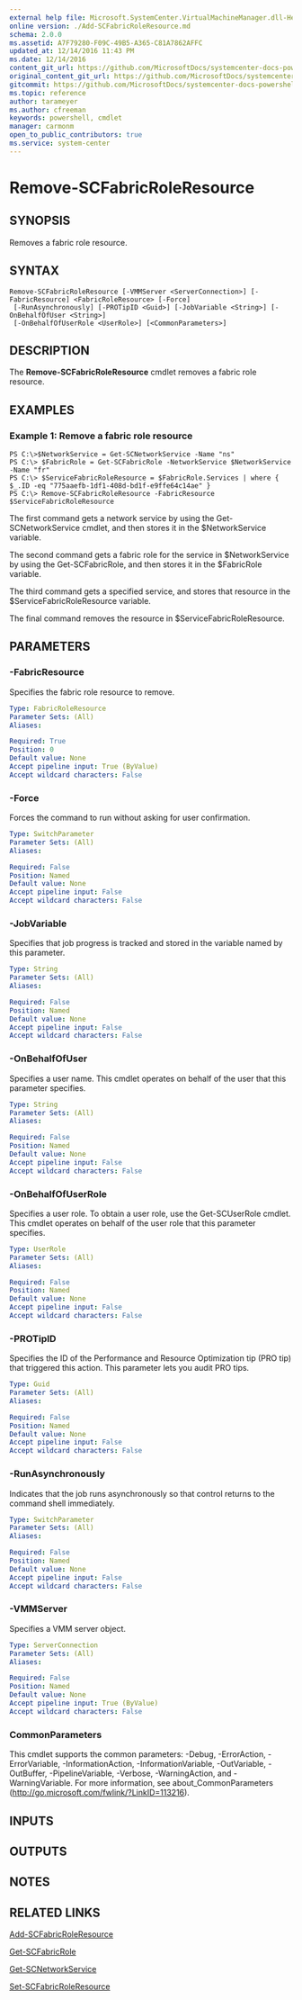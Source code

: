 ```yaml
---
external help file: Microsoft.SystemCenter.VirtualMachineManager.dll-Help.xml
online version: ./Add-SCFabricRoleResource.md
schema: 2.0.0
ms.assetid: A7F79280-F09C-49B5-A365-C81A7862AFFC
updated_at: 12/14/2016 11:43 PM
ms.date: 12/14/2016
content_git_url: https://github.com/MicrosoftDocs/systemcenter-docs-powershell/blob/master/systemcenter-cmdlets/SystemCenter2016/VirtualMachineManager/v1.0/Remove-SCFabricRoleResource.md
original_content_git_url: https://github.com/MicrosoftDocs/systemcenter-docs-powershell/blob/master/systemcenter-cmdlets/SystemCenter2016/VirtualMachineManager/v1.0/Remove-SCFabricRoleResource.md
gitcommit: https://github.com/MicrosoftDocs/systemcenter-docs-powershell/blob/96cd9bd2780eb6b78c540fa00d3b8a4313e3ed40/systemcenter-cmdlets/SystemCenter2016/VirtualMachineManager/v1.0/Remove-SCFabricRoleResource.md
ms.topic: reference
author: tarameyer
ms.author: cfreeman
keywords: powershell, cmdlet
manager: carmonm
open_to_public_contributors: true
ms.service: system-center
---
```


# Remove-SCFabricRoleResource

## SYNOPSIS
Removes a fabric role resource.

## SYNTAX

```
Remove-SCFabricRoleResource [-VMMServer <ServerConnection>] [-FabricResource] <FabricRoleResource> [-Force]
 [-RunAsynchronously] [-PROTipID <Guid>] [-JobVariable <String>] [-OnBehalfOfUser <String>]
 [-OnBehalfOfUserRole <UserRole>] [<CommonParameters>]
```

## DESCRIPTION
The **Remove-SCFabricRoleResource** cmdlet removes a fabric role resource.

## EXAMPLES

### Example 1: Remove a fabric role resource
```
PS C:\>$NetworkService = Get-SCNetworkService -Name "ns"
PS C:\> $FabricRole = Get-SCFabricRole -NetworkService $NetworkService -Name "fr"
PS C:\> $ServiceFabricRoleResource = $FabricRole.Services | where { $_.ID -eq "775aaefb-1df1-408d-bd1f-e9ffe64c14ae" }
PS C:\> Remove-SCFabricRoleResource -FabricResource $ServiceFabricRoleResource
```

The first command gets a network service by using the Get-SCNetworkService cmdlet, and then stores it in the $NetworkService variable.

The second command gets a fabric role for the service in $NetworkService by using the Get-SCFabricRole, and then stores it in the $FabricRole variable.

The third command gets a specified service, and stores that resource in the $ServiceFabricRoleResource variable.

The final command removes the resource in $ServiceFabricRoleResource.

## PARAMETERS

### -FabricResource
Specifies the fabric role resource to remove.

```yaml
Type: FabricRoleResource
Parameter Sets: (All)
Aliases: 

Required: True
Position: 0
Default value: None
Accept pipeline input: True (ByValue)
Accept wildcard characters: False
```

### -Force
Forces the command to run without asking for user confirmation.

```yaml
Type: SwitchParameter
Parameter Sets: (All)
Aliases: 

Required: False
Position: Named
Default value: None
Accept pipeline input: False
Accept wildcard characters: False
```

### -JobVariable
Specifies that job progress is tracked and stored in the variable named by this parameter.

```yaml
Type: String
Parameter Sets: (All)
Aliases: 

Required: False
Position: Named
Default value: None
Accept pipeline input: False
Accept wildcard characters: False
```

### -OnBehalfOfUser
Specifies a user name.
This cmdlet operates on behalf of the user that this parameter specifies.

```yaml
Type: String
Parameter Sets: (All)
Aliases: 

Required: False
Position: Named
Default value: None
Accept pipeline input: False
Accept wildcard characters: False
```

### -OnBehalfOfUserRole
Specifies a user role.
To obtain a user role, use the Get-SCUserRole cmdlet.
This cmdlet operates on behalf of the user role that this parameter specifies.

```yaml
Type: UserRole
Parameter Sets: (All)
Aliases: 

Required: False
Position: Named
Default value: None
Accept pipeline input: False
Accept wildcard characters: False
```

### -PROTipID
Specifies the ID of the Performance and Resource Optimization tip (PRO tip) that triggered this action.
This parameter lets you audit PRO tips.

```yaml
Type: Guid
Parameter Sets: (All)
Aliases: 

Required: False
Position: Named
Default value: None
Accept pipeline input: False
Accept wildcard characters: False
```

### -RunAsynchronously
Indicates that the job runs asynchronously so that control returns to the command shell immediately.

```yaml
Type: SwitchParameter
Parameter Sets: (All)
Aliases: 

Required: False
Position: Named
Default value: None
Accept pipeline input: False
Accept wildcard characters: False
```

### -VMMServer
Specifies a VMM server object.

```yaml
Type: ServerConnection
Parameter Sets: (All)
Aliases: 

Required: False
Position: Named
Default value: None
Accept pipeline input: True (ByValue)
Accept wildcard characters: False
```

### CommonParameters
This cmdlet supports the common parameters: -Debug, -ErrorAction, -ErrorVariable, -InformationAction, -InformationVariable, -OutVariable, -OutBuffer, -PipelineVariable, -Verbose, -WarningAction, and -WarningVariable. For more information, see about_CommonParameters (http://go.microsoft.com/fwlink/?LinkID=113216).

## INPUTS

## OUTPUTS

## NOTES

## RELATED LINKS

[Add-SCFabricRoleResource](xref:SystemCenter2016/VirtualMachineManager/v1.0/Add-SCFabricRoleResource.md)

[Get-SCFabricRole](xref:SystemCenter2016/VirtualMachineManager/v1.0/Get-SCFabricRole.md)

[Get-SCNetworkService](xref:SystemCenter2016/VirtualMachineManager/v1.0/Get-SCNetworkService.md)

[Set-SCFabricRoleResource](xref:SystemCenter2016/VirtualMachineManager/v1.0/Set-SCFabricRoleResource.md)

